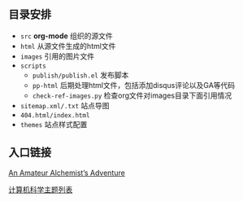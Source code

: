 ## 目录安排
- `src` **org-mode** 组织的源文件
- `html` 从源文件生成的html文件
- `images` 引用的图片文件
- `scripts`
   - `publish/publish.el` 发布脚本
   - `pp-html` 后期处理html文件，包括添加disqus评论以及GA等代码
   - `check-ref-images.py` 检查org文件对images目录下面引用情况
- `sitemap.xml/.txt` 站点导图
- `404.html/index.html`
- `themes` 站点样式配置

## 入口链接

[An Amateur Alchemist’s Adventure](./src/blogs.org)

[计算机科学主题列表](./src/index.org)
